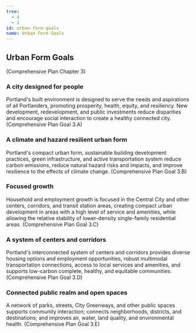```yaml
---
tree:
  - 4
  - 1
id: urban-form-goals
name: Urban Form Goals
---
```

## Urban Form Goals

(Comprehensive Plan Chapter 3)

### A city designed for people

Portland's built environment is designed to serve the needs and aspirations of all Portlanders, promoting prosperity, health, equity, and resiliency. New development, redevelopment, and public investments reduce disparities and encourage social interaction to create a healthy connected city. (Comprehensive Plan Goal 3.A)

### A climate and hazard resilient urban form

Portland's compact urban form, sustainable building development practices, green infrastructure, and active transportation system reduce carbon emissions, reduce natural hazard risks and impacts, and improve resilience to the effects of climate change. (Comprehensive Plan Goal 3.B)

### Focused growth

Household and employment growth is focused in the Central City and other centers, corridors, and transit station areas, creating compact urban development in areas with a high level of service and amenities, while allowing the relative stability of lower-density single-family residential areas. (Comprehensive Plan Goal 3.C)

### A system of centers and corridors

Portland's interconnected system of centers and corridors provides diverse housing options and employment opportunities, robust multimodal transportation connections, access to local services and amenities, and supports low-carbon complete, healthy, and equitable communities. (Comprehensive Plan Goal 3.D)

### Connected public realm and open spaces

A network of parks, streets, City Greenways, and other public spaces supports community interaction; connects neighborhoods, districts, and destinations; and improves air, water, land quality, and environmental health. (Comprehensive Plan Goal 3.E)
